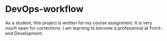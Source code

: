 # DevOps-workflow
As a student, this project is written for my course assignment.
It is very much open for corrections.
I am learning to become a professional at Front-end Development.
